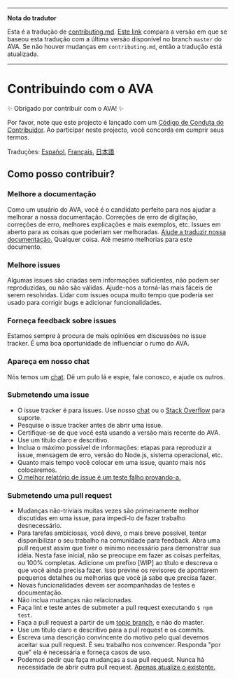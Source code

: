 ___
**Nota do tradutor**

Esta é a tradução de [contributing.md](https://github.com/sindresorhus/ava/blob/master/contributing.md). [Este link](https://github.com/sindresorhus/ava/compare/d72723b9154f992b62b1e995bd7756cb93e7674c...master) compara a versão em que se baseou esta tradução com a última versão disponível no branch `master` do AVA. Se não houver mudanças em `contributing.md`, então a tradução está atualizada.
___

# Contribuindo com o AVA

✨ Obrigado por contribuir com o AVA! ✨

Por favor, note que este projecto é lançado com um [Código de Conduta do Contribuidor](code-of-conduct.md). Ao participar neste projecto, você concorda em cumprir seus termos.

Traduções: [Español](https://github.com/sindresorhus/ava-docs/blob/master/es_ES/contributing.md), [Français](https://github.com/sindresorhus/ava-docs/blob/master/fr_FR/contributing.md), [日本語](https://github.com/sindresorhus/ava-docs/blob/master/ja_JP/contributing.md)

## Como posso contribuir?

### Melhore a documentação

Como um usuário do AVA, você é o candidato perfeito para nos ajudar a melhorar a nossa documentação. Correções de erro de digitação, correções de erro, melhores explicações e mais exemplos, etc. Issues em aberto para as coisas que poderiam ser melhoradas. [Ajude a traduzir nossa documentação.](https://github.com/sindresorhus/ava-docs) Qualquer coisa. Até mesmo melhorias para este documento.

### Melhore issues

Algumas issues são criadas sem informações suficientes, não podem ser reproduzidas, ou não são válidas. Ajude-nos a torná-las mais fáceis de serem resolvidas. Lidar com issues ocupa muito tempo que poderia ser usado para corrigir bugs e adicionar funcionalidades.

### Forneça feedback sobre issues

Estamos sempre à procura de mais opiniões em discussões no issue tracker. É uma boa oportunidade de influenciar o rumo do AVA.

### Apareça em nosso chat

Nós temos um [chat](https://gitter.im/sindresorhus/ava). Dê um pulo lá e espie, fale conosco, e ajude os outros.

### Submetendo uma issue

- O issue tracker é para issues. Use nosso [chat](https://gitter.im/sindresorhus/ava) ou o [Stack Overflow](https://stackoverflow.com/questions/tagged/ava) para suporte.
- Pesquise o issue tracker antes de abrir uma issue.
- Certifique-se de que você está usando a versão mais recente do AVA.
- Use um título claro e descritivo.
- Inclua o máximo possível de informações: etapas para reproduzir a issue, mensagem de erro, versão do Node.js, sistema operacional, etc.
- Quanto mais tempo você colocar em uma issue, quanto mais nós colocaremos.
- [O melhor relatório de issue é um teste falho provando-a.](https://twitter.com/sindresorhus/status/579306280495357953)

### Submetendo uma pull request

- Mudanças não-triviais muitas vezes são primeiramente melhor discutidas em uma issue, para impedí-lo de fazer trabalho desnecessário.
- Para tarefas ambiciosas, você deve, o mais breve possível, tentar disponibilizar o seu trabalho na comunidade para feedback. Abra uma pull request assim que tiver o mínimo necessário para demonstrar sua idéia. Nesta fase inicial, não se preocupe em fazer as coisas perfeitas, ou 100% completas. Adicione um prefixo [WIP] ao título e descreva o que você ainda precisa fazer. Isso previne os revisores de apontarem pequenos detalhes ou melhorias que você já sabe que precisa fazer.
- Novas funcionalidades devem ser acompanhadas de testes e documentação.
- Não inclua mudanças não relacionadas.
- Faça lint e teste antes de submeter a pull request executando `$ npm test`.
- Faça a pull request a partir de um [topic branch](https://github.com/dchelimsky/rspec/wiki/Topic-Branches), e não do master.
- Use um título claro e descritivo para a pull request e os commits.
- Escreva uma descrição convincente do motivo pelo qual devemos aceitar sua pull request. É seu trabalho nos convencer. Responda "por que" ela é necessária e forneça casos de uso.
- Podemos pedir que faça mudanças a sua pull request. Nunca há necessidade de abrir outra pull request. [Apenas atualize o existente.](https://github.com/RichardLitt/docs/blob/master/amending-a-commit-guide.md)
